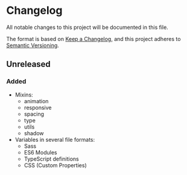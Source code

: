 # Changelog
All notable changes to this project will be documented in this file.

The format is based on [Keep a Changelog](https://keepachangelog.com/en/1.0.0/),
and this project adheres to [Semantic Versioning](https://semver.org/spec/v2.0.0.html).

## Unreleased

### Added

- Mixins:
  - animation
  - responsive
  - spacing
  - type
  - utils
  - shadow
- Variables in several file formats:
  - Sass
  - ES6 Modules
  - TypeScript definitions
  - CSS (Custom Properties)